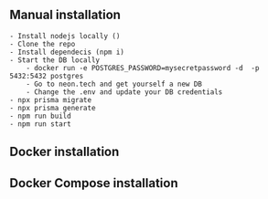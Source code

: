 ## Manual installation
    - Install nodejs locally ()
    - Clone the repo
    - Install dependecis (npm i)
    - Start the DB locally
        - docker run -e POSTGRES_PASSWORD=mysecretpassword -d  -p 5432:5432 postgres
        - Go to neon.tech and get yourself a new DB
        - Change the .env and update your DB credentials
    - npx prisma migrate
    - npx prisma generate
    - npm run build
    - npm run start


## Docker installation



## Docker Compose installation 